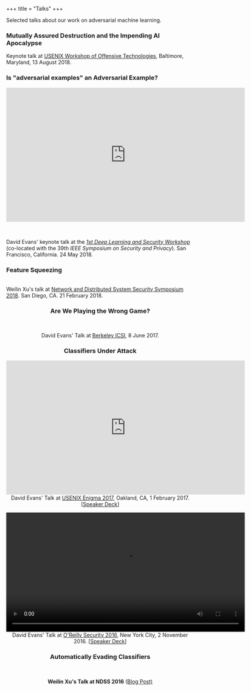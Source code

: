 +++
title = "Talks"
+++

Selected talks about our work on adversarial machine learning.

### Mutually Assured Destruction and the Impending AI Apocalypse

<center>
<p><script async class="speakerdeck-embed" data-id="5f72d8151bae4c5a9bb54ab33372f125" data-ratio="1.77777777777778" src="//speakerdeck.com/assets/embed.js" width="650"></script></p>
</center>
				
Keynote talk at <a href="https://www.usenix.org/conference/woot18/workshop-program">USENIX Workshop of Offensive Technologies</a>, Baltimore, Maryland, 13 August 2018.

### Is "adversarial examples" an Adversarial Example?

<center>
<iframe width="640" height="360" src="https://www.youtube-nocookie.com/embed/sFhD6ABghf8?rel=0" frameborder="0" allow="autoplay; encrypted-media" allowfullscreen></iframe><br>
</p>
<p>
<script async class="speakerdeck-embed"
	data-id="9d2c5bf9b3444a8a992762f5cd6ea7fe"
	data-ratio="1.77777777777778" src="//speakerdeck.com/assets/embed.js"></script>
</center><br>

David Evans' keynote talk at the <a href="https://www.ieee-security.org/TC/SPW2018/DLS/#"><em>1st Deep Learning and Security Workshop</em></a> (co-located with the 39th <em>IEEE Symposium on Security and Privacy</em>). San Francisco, California. 24 May 2018.

### Feature Squeezing

<center>
<script async class="speakerdeck-embed" data-id="cdfcf454436240e4ab1a6c4d594e5c7a" data-ratio="1.77777777777778" src="//speakerdeck.com/assets/embed.js"></script>
</center><br>
Weilin Xu's talk at <a href="http://www.ndss-symposium.org/ndss2018/">Network and Distributed System Security Symposium 2018</a>. San Diego, CA. 21 February 2018.
<center>

### Are We Playing the Wrong Game?

<script async class="speakerdeck-embed" data-id="450d6c5f23dd452b8504ac4b8c1bbf84" data-ratio="1.77777777777778" src="//speakerdeck.com/assets/embed.js"></script><br>
David Evans' Talk at <a href="https://www.icsi.berkeley.edu/icsi/events/2017/06/adversarial-machine-learning">Berkeley ICSI</a>, 8 June 2017.

### Classifiers Under Attack

<iframe width="640" height="360" src="https://www.youtube.com/embed/XYJamxDROOs" frameborder="0" allowfullscreen align="center"></iframe><br>
David Evans' Talk at <a href="https://www.usenix.org/conference/enigma2017/conference-program/presentation/evans">USENIX Enigma 2017</a>, Oakland, CA, 1 February 2017. [<A href="https://speakerdeck.com/evansuva/classifiers-under-attack-1">Speaker Deck</a>]</br>
 </p>

<p>
<video width="640" source src="https://www.cs.virginia.edu/evans/talks/oreilly.mp4" type="video/mp4">
</video><br>
David Evans' Talk at <a href="http://conferences.oreilly.com/security/network-data-security-ny/public/schedule/detail/53176">O'Reilly Security 2016</a>, New York City, 2 November 2016. [<a href="https://speakerdeck.com/evansuva/classifiers-under-attack">Speaker Deck</a>]<br>
</p>

### Automatically Evading Classifiers
 
<script async class="speakerdeck-embed" data-id="0a82f51fd6534cdbb58f3df1bcbc004f" data-ratio="1.77777777777778" src="//speakerdeck.com/assets/embed.js"></script><br>
<b>Weilin Xu's Talk at NDSS 2016</b> (<a href="http://www.jeffersonswheel.org/2016/ndss-talk-automatically-evading-classifiers-including-gmails">Blog Post)</a>



